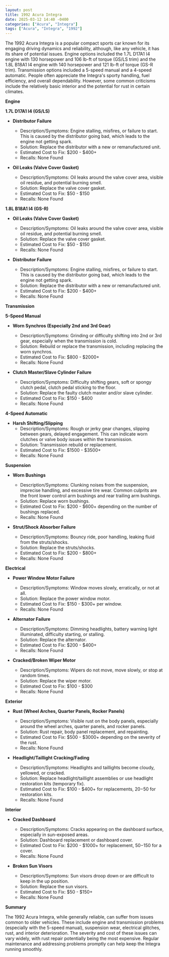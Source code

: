 ```yaml
---
layout: post
title: 1992 Acura Integra
date: 2025-03-12 14:40 -0400
categories: ["Acura", "Integra"]
tags: ["Acura", "Integra", "1992"]
---
```

The 1992 Acura Integra is a popular compact sports car known for its engaging driving dynamics and reliability, although, like any vehicle, it has its share of potential issues. Engine options included the 1.7L D17A1 I4 engine with 130 horsepower and 106 lb-ft of torque (GS/LS trim) and the 1.8L B18A1 I4 engine with 140 horsepower and 121 lb-ft of torque (GS-R trim). Transmission options included a 5-speed manual and a 4-speed automatic. People often appreciate the Integra's sporty handling, fuel efficiency, and overall dependability. However, some common criticisms include the relatively basic interior and the potential for rust in certain climates.

**Engine**

**1.7L D17A1 I4 (GS/LS)**

*   **Distributor Failure**
    *   Description/Symptoms: Engine stalling, misfires, or failure to start. This is caused by the distributor going bad, which leads to the engine not getting spark.
    *   Solution: Replace the distributor with a new or remanufactured unit.
    *   Estimated Cost to Fix: $200 - $400+
    *   Recalls: None Found

*   **Oil Leaks (Valve Cover Gasket)**
    *   Description/Symptoms: Oil leaks around the valve cover area, visible oil residue, and potential burning smell.
    *   Solution: Replace the valve cover gasket.
    *   Estimated Cost to Fix: $50 - $150
    *   Recalls: None Found

**1.8L B18A1 I4 (GS-R)**

*   **Oil Leaks (Valve Cover Gasket)**
    *   Description/Symptoms: Oil leaks around the valve cover area, visible oil residue, and potential burning smell.
    *   Solution: Replace the valve cover gasket.
    *   Estimated Cost to Fix: $50 - $150
    *   Recalls: None Found

*   **Distributor Failure**
    *   Description/Symptoms: Engine stalling, misfires, or failure to start. This is caused by the distributor going bad, which leads to the engine not getting spark.
    *   Solution: Replace the distributor with a new or remanufactured unit.
    *   Estimated Cost to Fix: $200 - $400+
    *   Recalls: None Found

**Transmission**

**5-Speed Manual**

*   **Worn Synchros (Especially 2nd and 3rd Gear)**
    *   Description/Symptoms: Grinding or difficulty shifting into 2nd or 3rd gear, especially when the transmission is cold.
    *   Solution: Rebuild or replace the transmission, including replacing the worn synchros.
    *   Estimated Cost to Fix: $800 - $2000+
    *   Recalls: None Found

*   **Clutch Master/Slave Cylinder Failure**
    *   Description/Symptoms: Difficulty shifting gears, soft or spongy clutch pedal, clutch pedal sticking to the floor.
    *   Solution: Replace the faulty clutch master and/or slave cylinder.
    *   Estimated Cost to Fix: $150 - $400
    *   Recalls: None Found

**4-Speed Automatic**

*   **Harsh Shifting/Slipping**
    *   Description/Symptoms: Rough or jerky gear changes, slipping between gears, delayed engagement. This can indicate worn clutches or valve body issues within the transmission.
    *   Solution: Transmission rebuild or replacement.
    *   Estimated Cost to Fix: $1500 - $3500+
    *   Recalls: None Found

**Suspension**

*   **Worn Bushings**
    *   Description/Symptoms: Clunking noises from the suspension, imprecise handling, and excessive tire wear. Common culprits are the front lower control arm bushings and rear trailing arm bushings.
    *   Solution: Replace worn bushings.
    *   Estimated Cost to Fix: $200 - $600+ depending on the number of bushings replaced.
    *   Recalls: None Found

*   **Strut/Shock Absorber Failure**
    *   Description/Symptoms: Bouncy ride, poor handling, leaking fluid from the struts/shocks.
    *   Solution: Replace the struts/shocks.
    *   Estimated Cost to Fix: $200 - $800+
    *   Recalls: None Found

**Electrical**

*   **Power Window Motor Failure**
    *   Description/Symptoms: Window moves slowly, erratically, or not at all.
    *   Solution: Replace the power window motor.
    *   Estimated Cost to Fix: $150 - $300+ per window.
    *   Recalls: None Found

*   **Alternator Failure**
    *   Description/Symptoms: Dimming headlights, battery warning light illuminated, difficulty starting, or stalling.
    *   Solution: Replace the alternator.
    *   Estimated Cost to Fix: $200 - $400+
    *   Recalls: None Found

*   **Cracked/Broken Wiper Motor**
    *   Description/Symptoms: Wipers do not move, move slowly, or stop at random times.
    *   Solution: Replace the wiper motor.
    *   Estimated Cost to Fix: $100 - $300
    *   Recalls: None Found

**Exterior**

*   **Rust (Wheel Arches, Quarter Panels, Rocker Panels)**
    *   Description/Symptoms: Visible rust on the body panels, especially around the wheel arches, quarter panels, and rocker panels.
    *   Solution: Rust repair, body panel replacement, and repainting.
    *   Estimated Cost to Fix: $500 - $3000+ depending on the severity of the rust.
    *   Recalls: None Found

*   **Headlight/Taillight Cracking/Fading**
    *   Description/Symptoms: Headlights and taillights become cloudy, yellowed, or cracked.
    *   Solution: Replace headlight/taillight assemblies or use headlight restoration kits (temporary fix).
    *   Estimated Cost to Fix: $100 - $400+ for replacements, $20-$50 for restoration kits.
    *   Recalls: None Found

**Interior**

*   **Cracked Dashboard**
    *   Description/Symptoms: Cracks appearing on the dashboard surface, especially in sun-exposed areas.
    *   Solution: Dashboard replacement or dashboard cover.
    *   Estimated Cost to Fix: $200 - $1000+ for replacement, $50-$150 for a cover.
    *   Recalls: None Found

*   **Broken Sun Visors**
    *   Description/Symptoms: Sun visors droop down or are difficult to keep in the up position.
    *   Solution: Replace the sun visors.
    *   Estimated Cost to Fix: $50 - $150+
    *   Recalls: None Found

**Summary**

The 1992 Acura Integra, while generally reliable, can suffer from issues common to older vehicles. These include engine and transmission problems (especially with the 5-speed manual), suspension wear, electrical glitches, rust, and interior deterioration. The severity and cost of these issues can vary widely, with rust repair potentially being the most expensive. Regular maintenance and addressing problems promptly can help keep the Integra running smoothly.

